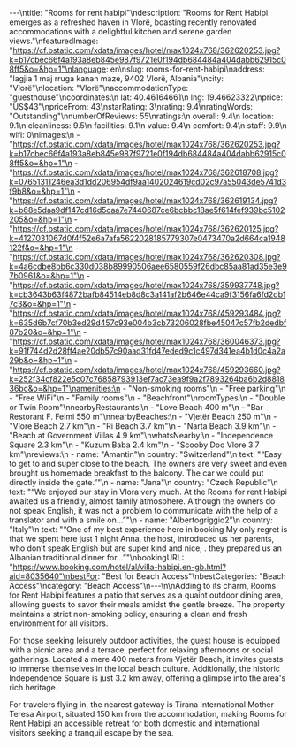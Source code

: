 ---\ntitle: "Rooms for rent habipi"\ndescription: "Rooms for Rent Habipi emerges as a refreshed haven in Vlorë, boasting recently renovated accommodations with a delightful kitchen and serene garden views."\nfeaturedImage: "https://cf.bstatic.com/xdata/images/hotel/max1024x768/362620253.jpg?k=b17cbec66f4a193a8eb845e987f9721e0f194db684484a404dabb62915c08ff5&o=&hp=1"\nlanguage: en\nslug: rooms-for-rent-habipi\naddress: "lagjia 1 maj rruga kanan maze, 9402 Vlorë, Albania"\ncity: "Vlorë"\nlocation: "Vlorë"\naccommodationType: "guesthouse"\ncoordinates:\n  lat: 40.46164661\n  lng: 19.46623322\nprice: "US$43"\npriceFrom: 43\nstarRating: 3\nrating: 9.4\nratingWords: "Outstanding"\nnumberOfReviews: 55\nratings:\n  overall: 9.4\n  location: 9.1\n  cleanliness: 9.5\n  facilities: 9.1\n  value: 9.4\n  comfort: 9.4\n  staff: 9.9\n  wifi: 0\nimages:\n  - "https://cf.bstatic.com/xdata/images/hotel/max1024x768/362620253.jpg?k=b17cbec66f4a193a8eb845e987f9721e0f194db684484a404dabb62915c08ff5&o=&hp=1"\n  - "https://cf.bstatic.com/xdata/images/hotel/max1024x768/362618708.jpg?k=07651311246ea3d1dd206954df9aa1402024619cd02c97a55043de5741d3f9b8&o=&hp=1"\n  - "https://cf.bstatic.com/xdata/images/hotel/max1024x768/362619134.jpg?k=b68e5daa9df147cd16d5caa7e7440687ce6bcbbc18ae5f614fef939bc5102205&o=&hp=1"\n  - "https://cf.bstatic.com/xdata/images/hotel/max1024x768/362620125.jpg?k=4127031067d0f4f52e6a7afa5622028185779307e0473470a2d664ca1948122f&o=&hp=1"\n  - "https://cf.bstatic.com/xdata/images/hotel/max1024x768/362620308.jpg?k=4a6cdbe8bb6c330d038b89990506aee6580559f26dbc85aa81ad35e3e97b0961&o=&hp=1"\n  - "https://cf.bstatic.com/xdata/images/hotel/max1024x768/359937748.jpg?k=cb3643b63f4872bafb84514eb8d8c3a141af2b646e44ca9f3156fa6fd2db17c3&o=&hp=1"\n  - "https://cf.bstatic.com/xdata/images/hotel/max1024x768/459293484.jpg?k=635d6b7cf70b3ed29d457c93e004b3cb73206028fbe45047c57fb2dedbf87b20&o=&hp=1"\n  - "https://cf.bstatic.com/xdata/images/hotel/max1024x768/360046373.jpg?k=91f744d2d28ff4ae20db57c90aad31fd47eded9c1c497d341ea4b1d0c4a2a29b&o=&hp=1"\n  - "https://cf.bstatic.com/xdata/images/hotel/max1024x768/459293660.jpg?k=252f34cf822e5c07c76858793913ef7ac73ea9f9a2f7893264ba6b2d881836bc&o=&hp=1"\namenities:\n  - "Non-smoking rooms"\n  - "Free parking"\n  - "Free WiFi"\n  - "Family rooms"\n  - "Beachfront"\nroomTypes:\n  - "Double or Twin Room"\nnearbyRestaurants:\n  - "Love Beach 400 m"\n  - "Bar Restorant F. Feimi 550 m"\nnearbyBeaches:\n  - "Vjetër Beach 250 m"\n  - "Vlore Beach 2.7 km"\n  - "Ri Beach 3.7 km"\n  - "Narta Beach 3.9 km"\n  - "Beach at Government Villas 4.9 km"\nwhatsNearby:\n  - "Independence Square 2.3 km"\n  - "Kuzum Baba 2.4 km"\n  - "Scooby Doo Vlore 3.7 km"\nreviews:\n  - name: "Amantin"\n    country: "Switzerland"\n    text: "“Easy to get to and super close to the beach. The owners are very sweet and even brought us homemade breakfast to the balcony. The car we could put directly inside the gate.”"\n  - name: "Jana"\n    country: "Czech Republic"\n    text: "“We enjoyed our stay in Vlora very much. At the Rooms for rent Habipi awaited us a friendly, almost family atmosphere. Although the owners do not speak English, it was not a problem to communicate with the help of a translator and with a smile on...”"\n  - name: "Albertogriggio2"\n    country: "Italy"\n    text: "“One of my best experience here in booking
My only regret is that we spent here just 1 night Anna, the host, introduced us her parents, who don’t speak English but are super kind and nice, . they prepared us an Albanian traditional dinner for...”"\nbookingURL: "https://www.booking.com/hotel/al/villa-habipi.en-gb.html?aid=8035640"\nbestFor: "Best for Beach Access"\nbestCategories: "Beach Access"\ncategory: "Beach Access"\n---\n\nAdding to its charm, Rooms for Rent Habipi features a patio that serves as a quaint outdoor dining area, allowing guests to savor their meals amidst the gentle breeze. The property maintains a strict non-smoking policy, ensuring a clean and fresh environment for all visitors.

For those seeking leisurely outdoor activities, the guest house is equipped with a picnic area and a terrace, perfect for relaxing afternoons or social gatherings. Located a mere 400 meters from Vjetër Beach, it invites guests to immerse themselves in the local beach culture. Additionally, the historic Independence Square is just 3.2 km away, offering a glimpse into the area's rich heritage.

For travelers flying in, the nearest gateway is Tirana International Mother Teresa Airport, situated 150 km from the accommodation, making Rooms for Rent Habipi an accessible retreat for both domestic and international visitors seeking a tranquil escape by the sea.